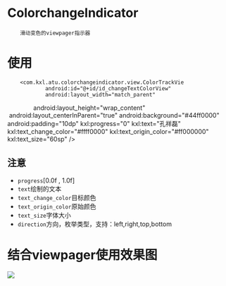 ColorchangeIndicator
===
        滑动变色的viewpager指示器

使用
===
        <com.kxl.atu.colorchangeindicator.view.ColorTrackVie
                android:id="@+id/id_changeTextColorView"
                android:layout_width="match_parent"
                android:layout_height="wrap_content"
                android:layout_centerInParent="true"
                android:background="#44ff0000"
                android:padding="10dp"
                kxl:progress="0"
                kxl:text="孔祥磊"
                kxl:text_change_color="#ffff0000"
                kxl:text_origin_color="#ff000000"
                kxl:text_size="60sp" />

## 注意
* `progress`[0.0f , 1.0f]</br>
* `text`绘制的文本</br>
* `text_change_color`目标颜色</br>
* `text_origin_color`原始颜色</br>
* `text_size`字体大小</br>
* `direction`方向，枚举类型，支持：left,right,top,bottom</br>

结合viewpager使用效果图
====
![](https://raw.githubusercontent.com/hongyangAndroid/ColorTrackView/master/sample_ColorTrackeView/changecolortvdemo.gif)
        
